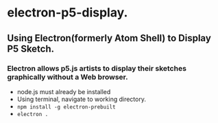 # electron-p5-display.
## Using Electron(formerly Atom Shell) to Display P5 Sketch.
### Electron allows p5.js artists to display their sketches graphically without a Web browser.

- node.js must already be installed
- Using terminal, navigate to working directory.
- `npm install -g electron-prebuilt`
- `electron . `
